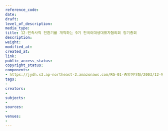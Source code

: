 ```yaml
---
reference_code: 
date: 
draft: 
level_of_description: 
media_type: 
title: 12-민족사적 전환기를 개척하는 9기 전국여대생대표자협의회 정기총회
description: 
weight: 
modified_at: 
created_at: 
link: 
public_access_status: 
copyright_status: 
components:
- https://jydh.s3.ap-northeast-2.amazonaws.com/RG-01-중앙여대협/2003/12-민족사적+전환기를+개척하는+9기+전국여대생대표자협의회+정기총회.pdf
tags:
- 
creators:
- 
subjects:
- 
sources:
- 
venues:
- 
---
```

